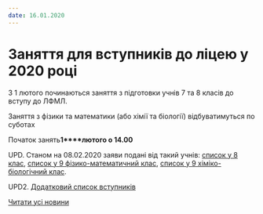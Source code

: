 ```yaml
---
date: 16.01.2020
---
```

# Заняття для вступників до ліцею у 2020 році

З 1 лютого починаються заняття з підготовки учнів 7 та 8 класів до вступу до ЛФМЛ.

Заняття з фізики та математики (або хімії та біології) відбуватимуться по суботах

Початок занять**1****лютого о 14.00**

UPD. Станом на 08.02.2020 заяви подані від такий учнів: [список у 8 клас](/files/blog/заняття-для-вступників-до-ліцею-у-2020-році/список-вступників-8-клас.xlsx), [список у 9 фізико-математичний клас](/files/blog/заняття-для-вступників-до-ліцею-у-2020-році/список-вступників-9-фм-клас.xlsx), [список у 9 хіміко-біологічний клас](/files/blog/заняття-для-вступників-до-ліцею-у-2020-році/список-вступників-9-хб-клас.xlsx).

UPD2. [Додатковий список вступників](/files/blog/заняття-для-вступників-до-ліцею-у-2020-році/додатковий-список-вступників.xlsx)

[Читати усі новини](/news)

